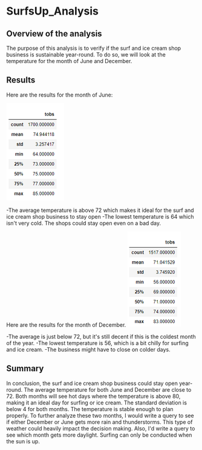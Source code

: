 # SurfsUp_Analysis

## Overview of the analysis
The purpose of this analysis is to verify if the surf and ice cream shop business is sustainable year-round. To do so, we will look at the temperature for the month of June and December.


## Results

Here are the results for the month of June:

![](https://github.com/mpfraser7/Surfs_Up/blob/main/June%20Temp.png)

-The average temperature is above 72 which makes it ideal for the surf and ice cream shop business to stay open
-The lowest temperature is 64 which isn't very cold. The shops could stay open even on a bad day.


Here are the results for the month of December.
![](https://github.com/mpfraser7/Surfs_Up/blob/main/December%20Temp.png)

-The average is just below 72, but it's still decent if this is the coldest month of the year. 
-The lowest temperature is 56, which is a bit chilly for surfing and ice cream.
-The business might have to close on colder days.

## Summary
In conclusion, the surf and ice cream shop business could stay open year-round. The average temperature for both June and December are close to 72.
Both months will see hot days where the temperature is above 80, making it an ideal day for surfing or ice cream. The standard deviation is below 4
for both months. The temperature is stable enough to plan properly. To further analyze these two months, I would write a query to see if either
December or June gets more rain and thunderstorms. This type of weather could heavily impact the decision making. Also, I'd write a query to
see which month gets more daylight. Surfing can only be conducted when the sun is up.
